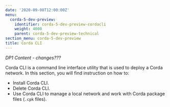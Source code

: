 ```yaml
---
date: '2020-09-08T12:00:00Z'
menu:
  corda-5-dev-preview:
    identifier: corda-5-dev-preview-cordacli
    weight: 4000
    parent: corda-5-dev-preview-technical
section_menu: corda-5-dev-preview
title: Corda CLI
---
```


*DP1 Content - changes???*

Corda CLI is a command line interface utility that is used to deploy a Corda network. In this section, you will find instruction on how to:

* Install Corda CLI.
* Delete Corda CLI.
* Use Corda CLI to manage a local network and work with Corda package files (`.cpk` files).
